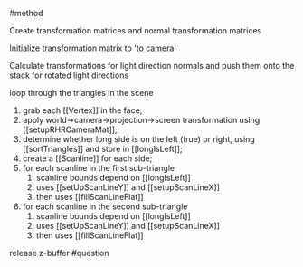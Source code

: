 #method

Create transformation matrices and normal transformation matrices

Initialize transformation matrix to 'to camera'

Calculate transformations for light direction normals and push them onto the stack for rotated light directions

loop through the triangles in the scene
1. grab each [[Vertex]] in the face;
2. apply world->camera->projection->screen transformation using [[setupRHRCameraMat]];
3. determine whether long side is on the left (true) or right, using [[sortTriangles]] and store in [[longIsLeft]];
4. create a [[Scanline]] for each side;
5. for each scanline in the first sub-triangle
	1. scanline bounds depend on [[longIsLeft]]
	2. uses [[setUpScanLineY]] and [[setupScanLineX]]
	3. then uses [[fillScanLineFlat]]
6. for each scanline in the second sub-triangle
	1. scanline bounds depend on [[longIsLeft]]
	2. uses [[setUpScanLineY]] and [[setupScanLineX]]
	3. then uses [[fillScanLineFlat]]

release z-buffer #question